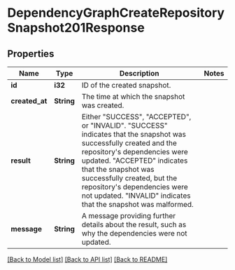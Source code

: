 # DependencyGraphCreateRepositorySnapshot201Response

## Properties

Name | Type | Description | Notes
------------ | ------------- | ------------- | -------------
**id** | **i32** | ID of the created snapshot. | 
**created_at** | **String** | The time at which the snapshot was created. | 
**result** | **String** | Either \"SUCCESS\", \"ACCEPTED\", or \"INVALID\". \"SUCCESS\" indicates that the snapshot was successfully created and the repository's dependencies were updated. \"ACCEPTED\" indicates that the snapshot was successfully created, but the repository's dependencies were not updated. \"INVALID\" indicates that the snapshot was malformed. | 
**message** | **String** | A message providing further details about the result, such as why the dependencies were not updated. | 

[[Back to Model list]](../README.md#documentation-for-models) [[Back to API list]](../README.md#documentation-for-api-endpoints) [[Back to README]](../README.md)


